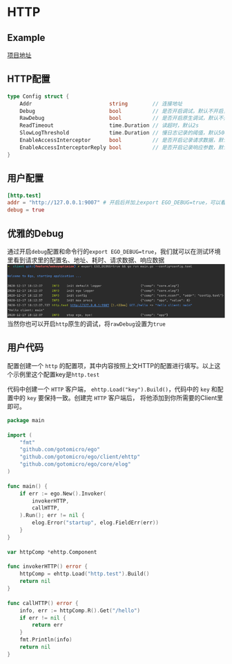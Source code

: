 # HTTP
## Example
[项目地址](https://github.com/gotomicro/ego/tree/master/examples/http)

## HTTP配置
```go
type Config struct {
	Addr                         string        // 连接地址
	Debug                        bool          // 是否开启调试，默认不开启，开启后并加上export EGO_DEBUG=true，可以看到每次请求，配置名、地址、耗时、请求数据、响应数据
	RawDebug                     bool          // 是否开启原生调试，默认不开启
	ReadTimeout                  time.Duration // 读超时，默认2s
	SlowLogThreshold             time.Duration // 慢日志记录的阈值，默认500ms
	EnableAccessInterceptor      bool          // 是否开启记录请求数据，默认不开启
	EnableAccessInterceptorReply bool          // 是否开启记录响应参数，默认不开启
}
```

## 用户配置
```toml
[http.test]
addr = "http://127.0.0.1:9007" # 开启后并加上export EGO_DEBUG=true，可以看到每次http请求，配置名、地址、耗时、请求数据、响应数据
debug = true
```

## 优雅的Debug
通过开启``debug``配置和命令行的``export EGO_DEBUG=true``，我们就可以在测试环境里看到请求里的配置名、地址、耗时、请求数据、响应数据
![image](../../images/client-http.png)
当然你也可以开启``http``原生的调试，将``rawDebug``设置为``true``


## 用户代码
配置创建一个 ``http`` 的配置项，其中内容按照上文HTTP的配置进行填写。以上这个示例里这个配置key是``http.test``

代码中创建一个 ``HTTP`` 客户端， ``ehttp.Load("key").Build()``，代码中的 ``key`` 和配置中的 ``key`` 要保持一致。创建完 ``HTTP`` 客户端后， 将他添加到你所需要的Client里即可。

```go
package main

import (
	"fmt"
	"github.com/gotomicro/ego"
	"github.com/gotomicro/ego/client/ehttp"
	"github.com/gotomicro/ego/core/elog"
)

func main() {
	if err := ego.New().Invoker(
		invokerHTTP,
		callHTTP,
	).Run(); err != nil {
		elog.Error("startup", elog.FieldErr(err))
	}
}

var httpComp *ehttp.Component

func invokerHTTP() error {
	httpComp = ehttp.Load("http.test").Build()
	return nil
}

func callHTTP() error {
	info, err := httpComp.R().Get("/hello")
	if err != nil {
		return err
	}
	fmt.Println(info)
	return nil
}
```


